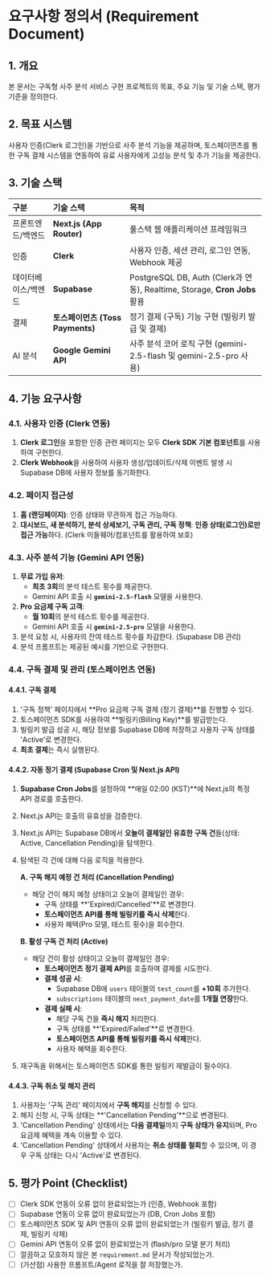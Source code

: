 # 요구사항 정의서 (Requirement Document)

## 1. 개요
본 문서는 구독형 사주 분석 서비스 구현 프로젝트의 목표, 주요 기능 및 기술 스택, 평가 기준을 정의한다.

## 2. 목표 시스템
사용자 인증(Clerk 로그인)을 기반으로 사주 분석 기능을 제공하며, 토스페이먼츠를 통한 구독 결제 시스템을 연동하여 유료 사용자에게 고성능 분석 및 추가 기능을 제공한다.

## 3. 기술 스택
| 구분                | 기술 스택                        | 목적                                                         |
| :------------------ | :------------------------------- | :----------------------------------------------------------- |
| 프론트엔드/백엔드   | **Next.js (App Router)**         | 풀스택 웹 애플리케이션 프레임워크                            |
| 인증                | **Clerk**                        | 사용자 인증, 세션 관리, 로그인 연동, Webhook 제공      |
| 데이터베이스/백엔드 | **Supabase**                     | PostgreSQL DB, Auth (Clerk과 연동), Realtime, Storage, **Cron Jobs** 활용 |
| 결제                | **토스페이먼츠 (Toss Payments)** | 정기 결제 (구독) 기능 구현 (빌링키 발급 및 결제)             |
| AI 분석             | **Google Gemini API**            | 사주 분석 코어 로직 구현 (gemini-2.5-flash 및 gemini-2.5-pro 사용) |

## 4. 기능 요구사항

### 4.1. 사용자 인증 (Clerk 연동)
1.  **Clerk 로그인**을 포함한 인증 관련 페이지는 모두 **Clerk SDK 기본 컴포넌트**를 사용하여 구현한다.
2.  **Clerk Webhook**을 사용하여 사용자 생성/업데이트/삭제 이벤트 발생 시 Supabase DB에 사용자 정보를 동기화한다.

### 4.2. 페이지 접근성
1.  **홈 (랜딩페이지)**: 인증 상태와 무관하게 접근 가능하다.
2.  **대시보드, 새 분석하기, 분석 상세보기, 구독 관리, 구독 정책**: **인증 상태(로그인)로만 접근 가능**하다. (Clerk 미들웨어/컴포넌트를 활용하여 보호)

### 4.3. 사주 분석 기능 (Gemini API 연동)
1.  **무료 가입 유저**:
    * **최초 3회**의 분석 테스트 횟수를 제공한다.
    * Gemini API 호출 시 **`gemini-2.5-flash`** 모델을 사용한다.
2.  **Pro 요금제 구독 고객**:
    * **월 10회**의 분석 테스트 횟수를 제공한다.
    * Gemini API 호출 시 **`gemini-2.5-pro`** 모델을 사용한다.
3.  분석 요청 시, 사용자의 잔여 테스트 횟수를 차감한다. (Supabase DB 관리)
4.  분석 프롬프트는 제공된 예시를 기반으로 구현한다.

### 4.4. 구독 결제 및 관리 (토스페이먼츠 연동)

#### 4.4.1. 구독 결제
1.  '구독 정책' 페이지에서 **Pro 요금제 구독 결제 (정기 결제)**를 진행할 수 있다.
2.  토스페이먼츠 SDK를 사용하여 **빌링키(Billing Key)**를 발급받는다.
3.  빌링키 발급 성공 시, 해당 정보를 Supabase DB에 저장하고 사용자 구독 상태를 'Active'로 변경한다.
4.  **최초 결제**는 즉시 실행된다.

#### 4.4.2. 자동 정기 결제 (Supabase Cron 및 Next.js API)
1.  **Supabase Cron Jobs**를 설정하여 **매일 02:00 (KST)**에 Next.js의 특정 API 경로를 호출한다.
2.  Next.js API는 호출의 유효성을 검증한다.
3.  Next.js API는 Supabase DB에서 **오늘이 결제일인 유효한 구독 건**들(상태: Active, Cancellation Pending)을 탐색한다.
4.  탐색된 각 건에 대해 다음 로직을 적용한다.

    **A. 구독 해지 예정 건 처리 (Cancellation Pending)**
    * 해당 건이 해지 예정 상태이고 오늘이 결제일인 경우:
        * 구독 상태를 **'Expired/Cancelled'**로 변경한다.
        * **토스페이먼츠 API를 통해 빌링키를 즉시 삭제**한다.
        * 사용자 혜택(Pro 모델, 테스트 횟수)을 회수한다.
    
    **B. 활성 구독 건 처리 (Active)**
    * 해당 건이 활성 상태이고 오늘이 결제일인 경우:
        * **토스페이먼츠 정기 결제 API**를 호출하여 결제를 시도한다.
        * **결제 성공 시**:
            * Supabase DB에 `users` 테이블의 `test_count`를 **+10회** 추가한다.
            * `subscriptions` 테이블의 `next_payment_date`를 **1개월 연장**한다.
        * **결제 실패 시**:
            * 해당 구독 건을 **즉시 해지** 처리한다.
            * 구독 상태를 **'Expired/Failed'**로 변경한다.
            * **토스페이먼츠 API를 통해 빌링키를 즉시 삭제**한다.
            * 사용자 혜택을 회수한다.

5.  재구독을 위해서는 토스페이먼츠 SDK를 통한 빌링키 재발급이 필수이다.

#### 4.4.3. 구독 취소 및 해지 관리
1.  사용자는 '구독 관리' 페이지에서 **구독 해지**를 신청할 수 있다.
2.  해지 신청 시, 구독 상태는 **'Cancellation Pending'**으로 변경된다.
3.  'Cancellation Pending' 상태에서는 **다음 결제일**까지 **구독 상태가 유지**되며, Pro 요금제 혜택을 계속 이용할 수 있다.
4.  'Cancellation Pending' 상태에서 사용자는 **취소 상태를 철회**할 수 있으며, 이 경우 구독 상태는 다시 'Active'로 변경된다.

## 5. 평가 Point (Checklist)
* [ ] Clerk SDK 연동이 오류 없이 완료되었는가 (인증, Webhook 포함)
* [ ] Supabase 연동이 오류 없이 완료되었는가 (DB, Cron Jobs 포함)
* [ ] 토스페이먼츠 SDK 및 API 연동이 오류 없이 완료되었는가 (빌링키 발급, 정기 결제, 빌링키 삭제)
* [ ] Gemini API 연동이 오류 없이 완료되었는가 (flash/pro 모델 분기 처리)
* [ ] 깔끔하고 모호하지 않은 본 `requirement.md` 문서가 작성되었는가.
* [ ] (가산점) 사용한 프롬프트/Agent 로직을 잘 저장했는가.